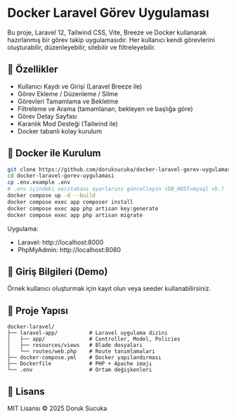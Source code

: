 # Docker Laravel Görev Uygulaması

Bu proje, Laravel 12, Tailwind CSS, Vite, Breeze ve Docker kullanarak hazırlanmış bir görev takip uygulamasıdır. Her kullanıcı kendi görevlerini oluşturabilir, düzenleyebilir, silebilir ve filtreleyebilir.

## 🚀 Özellikler

- Kullanıcı Kaydı ve Girişi (Laravel Breeze ile)
- Görev Ekleme / Düzenleme / Silme
- Görevleri Tamamlama ve Bekletme
- Filtreleme ve Arama (tamamlanan, bekleyen ve başlığa göre)
- Görev Detay Sayfası
- Karanlık Mod Desteği (Tailwind ile)
- Docker tabanlı kolay kurulum

## 🐳 Docker ile Kurulum

```bash
git clone https://github.com/doruksucuka/docker-laravel-gorev-uygulamasi.git
cd docker-laravel-gorev-uygulamasi
cp .env.example .env
# .env içindeki veritabanı ayarlarını güncelleyin (DB_HOST=mysql vb.)
docker compose up -d --build
docker compose exec app composer install
docker compose exec app php artisan key:generate
docker compose exec app php artisan migrate
```

Uygulama:
- Laravel: http://localhost:8000
- PhpMyAdmin: http://localhost:8080

## 🔐 Giriş Bilgileri (Demo)

Örnek kullanıcı oluşturmak için kayıt olun veya seeder kullanabilirsiniz.

## 📁 Proje Yapısı

```
docker-laravel/
├── laravel-app/          # Laravel uygulama dizini
│   ├── app/              # Controller, Model, Policies
│   ├── resources/views   # Blade dosyaları
│   └── routes/web.php    # Route tanımlamaları
├── docker-compose.yml    # Docker yapılandırması
├── Dockerfile            # PHP + Apache imajı
└── .env                  # Ortam değişkenleri
```

## 📝 Lisans

MIT Lisansı © 2025 Doruk Sucuka